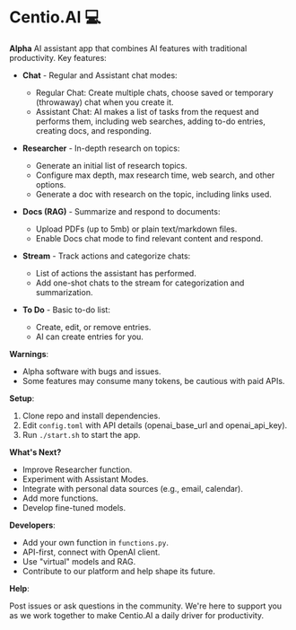 # Centio.AI 💻

**Alpha** AI assistant app that combines AI features with traditional productivity. Key features:

- **Chat** - Regular and Assistant chat modes:
  - Regular Chat: Create multiple chats, choose saved or temporary (throwaway) chat when you create it.
  - Assistant Chat: AI makes a list of tasks from the request and performs them, including web searches, adding to-do entries, creating docs, and responding.

- **Researcher** - In-depth research on topics:
  - Generate an initial list of research topics.
  - Configure max depth, max research time, web search, and other options.
  - Generate a doc with research on the topic, including links used.

- **Docs (RAG)** - Summarize and respond to documents:
  - Upload PDFs (up to 5mb) or plain text/markdown files.
  - Enable Docs chat mode to find relevant content and respond.

- **Stream** - Track actions and categorize chats:
  - List of actions the assistant has performed.
  - Add one-shot chats to the stream for categorization and summarization.

- **To Do** - Basic to-do list:
  - Create, edit, or remove entries.
  - AI can create entries for you.

**Warnings**:

- Alpha software with bugs and issues.
- Some features may consume many tokens, be cautious with paid APIs.

**Setup**:

1. Clone repo and install dependencies.
2. Edit `config.toml` with API details (openai_base_url and openai_api_key).
3. Run `./start.sh` to start the app.

**What's Next?**

- Improve Researcher function.
- Experiment with Assistant Modes.
- Integrate with personal data sources (e.g., email, calendar).
- Add more functions.
- Develop fine-tuned models.

**Developers**:

- Add your own function in `functions.py`.
- API-first, connect with OpenAI client.
- Use "virtual" models and RAG.
- Contribute to our platform and help shape its future.

**Help**:

Post issues or ask questions in the community. We're here to support you as we work together to make Centio.AI a daily driver for productivity.
